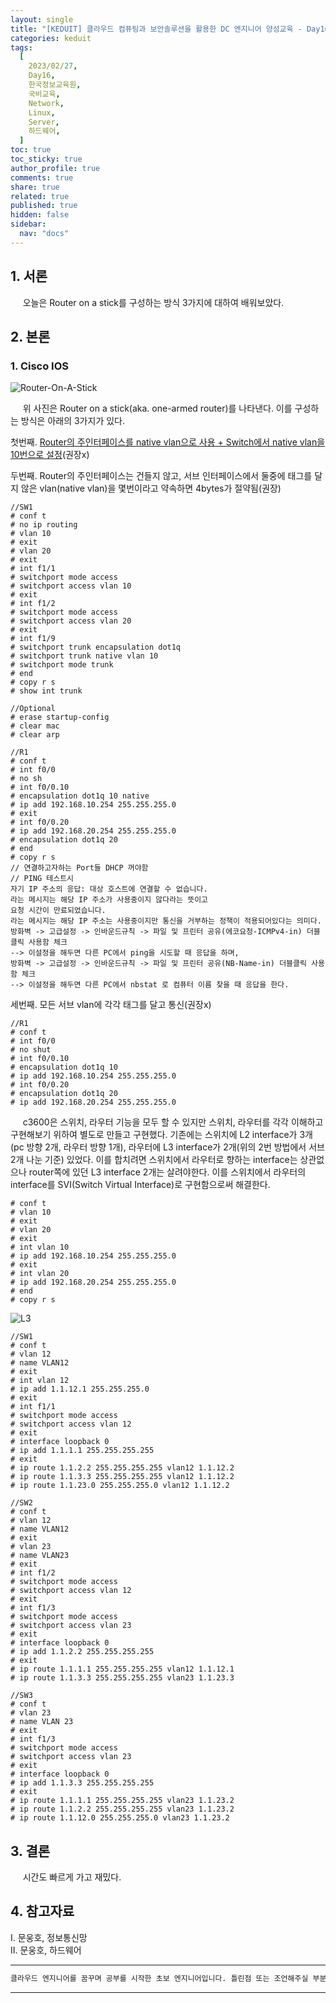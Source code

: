 ```yaml
---
layout: single
title: "[KEDUIT] 클라우드 컴퓨팅과 보안솔루션을 활용한 DC 엔지니어 양성교육 - Day16"
categories: keduit
tags:
  [
    2023/02/27,
    Day16,
    한국정보교육원,
    국비교육,
    Network,
    Linux,
    Server,
    하드웨어,
  ]
toc: true
toc_sticky: true
author_profile: true
comments: true
share: true
related: true
published: true
hidden: false
sidebar:
  nav: "docs"
---
```


## 1. 서론

&nbsp;&nbsp;&nbsp;&nbsp; 오늘은 Router on a stick를 구성하는 방식 3가지에 대하여 배워보았다.

## 2. 본론

### 1. Cisco IOS

![Router-On-A-Stick](https://user-images.githubusercontent.com/124491456/221452027-3ce9681d-07f9-4eb2-986d-f67a1b98190f.jpeg)

&nbsp;&nbsp;&nbsp;&nbsp; 위 사진은 Router on a stick(aka. one-armed router)를 나타낸다. 이를 구성하는 방식은 아래의 3가지가 있다.

첫번째. [Router의 주인터페이스를 native vlan으로 사용 + Switch에서 native vlan을 10번으로 설정](https://holeman4110.github.io/keduit/keduit-day14/)(권장x)

두번째. Router의 주인터페이스는 건들지 않고, 서브 인터페이스에서 둘중에 태그를 달지 않은 vlan(native vlan)을 몇번이라고 약속하면 4bytes가 절약됨(권장)

```
//SW1
# conf t
# no ip routing
# vlan 10
# exit
# vlan 20
# exit
# int f1/1
# switchport mode access
# switchport access vlan 10
# exit
# int f1/2
# switchport mode access
# switchport access vlan 20
# exit
# int f1/9
# switchport trunk encapsulation dot1q
# switchport trunk native vlan 10
# switchport mode trunk
# end
# copy r s
# show int trunk

//Optional
# erase startup-config
# clear mac
# clear arp
```

```
//R1
# conf t
# int f0/0
# no sh
# int f0/0.10
# encapsulation dot1q 10 native
# ip add 192.168.10.254 255.255.255.0
# exit
# int f0/0.20
# ip add 192.168.20.254 255.255.255.0
# encapsulation dot1q 20
# end
# copy r s
// 연결하고자하는 Port들 DHCP 꺼야함
// PING 테스트시
자기 IP 주소의 응답: 대상 호스트에 연결할 수 없습니다.
라는 메시지는 해당 IP 주소가 사용중이지 않다라는 뜻이고
요청 시간이 만료되었습니다.
라는 메시지는 해당 IP 주소는 사용중이지만 통신을 거부하는 정책이 적용되어있다는 의미다.
방화벽 -> 고급설정 -> 인바운드규칙 -> 파일 및 프린터 공유(에코요청-ICMPv4-in) 더블클릭 사용함 체크
--> 이설정을 해두면 다른 PC에서 ping을 시도할 때 응답을 하며,
방화벽 -> 고급설정 -> 인바운드규칙 -> 파일 및 프린터 공유(NB-Name-in) 더블클릭 사용함 체크
--> 이설정을 해두면 다른 PC에서 nbstat 로 컴퓨터 이름 찾을 때 응답을 한다.
```

세번째. 모든 서브 vlan에 각각 태그를 달고 통신(권장x)

```
//R1
# conf t
# int f0/0
# no shut
# int f0/0.10
# encapsulation dot1q 10
# ip add 192.168.10.254 255.255.255.0
# int f0/0.20
# encapsulation dot1q 20
# ip add 192.168.20.254 255.255.255.0
```

&nbsp;&nbsp;&nbsp;&nbsp; c3600은 스위치, 라우터 기능을 모두 할 수 있지만 스위치, 라우터를 각각 이해하고 구현해보기 위하여 별도로 만들고 구현했다. 기존에는 스위치에 L2 interface가 3개(pc 방향 2개, 라우터 방향 1개), 라우터에 L3 interface가 2개(위의 2번 방법에서 서브 2개 나눈 기준) 있었다. 이를 합치려면 스위치에서 라우터로 향하는 interface는 상관없으나 router쪽에 있던 L3 interface 2개는 살려야한다. 이를 스위치에서 라우터의 interface를 SVI(Switch Virtual Interface)로 구현함으로써 해결한다.

```
# conf t
# vlan 10
# exit
# vlan 20
# exit
# int vlan 10
# ip add 192.168.10.254 255.255.255.0
# exit
# int vlan 20
# ip add 192.168.20.254 255.255.255.0
# end
# copy r s
```

![L3](https://user-images.githubusercontent.com/124491456/221463754-cc1cce30-3b7d-4014-84a8-0db02f028acc.png)

```
//SW1
# conf t
# vlan 12
# name VLAN12
# exit
# int vlan 12
# ip add 1.1.12.1 255.255.255.0
# exit
# int f1/1
# switchport mode access
# switchport access vlan 12
# exit
# interface loopback 0
# ip add 1.1.1.1 255.255.255.255
# exit
# ip route 1.1.2.2 255.255.255.255 vlan12 1.1.12.2
# ip route 1.1.3.3 255.255.255.255 vlan12 1.1.12.2
# ip route 1.1.23.0 255.255.255.0 vlan12 1.1.12.2
```

```
//SW2
# conf t
# vlan 12
# name VLAN12
# exit
# vlan 23
# name VLAN23
# exit
# int f1/2
# switchport mode access
# switchport access vlan 12
# exit
# int f1/3
# switchport mode access
# switchport access vlan 23
# exit
# interface loopback 0
# ip add 1.1.2.2 255.255.255.255
# exit
# ip route 1.1.1.1 255.255.255.255 vlan12 1.1.12.1
# ip route 1.1.3.3 255.255.255.255 vlan23 1.1.23.3
```

```
//SW3
# conf t
# vlan 23
# name VLAN 23
# exit
# int f1/3
# switchport mode access
# switchport access vlan 23
# exit
# interface loopback 0
# ip add 1.1.3.3 255.255.255.255
# exit
# ip route 1.1.1.1 255.255.255.255 vlan23 1.1.23.2
# ip route 1.1.2.2 255.255.255.255 vlan23 1.1.23.2
# ip route 1.1.12.0 255.255.255.0 vlan23 1.1.23.2
```

## 3. 결론

&nbsp;&nbsp;&nbsp;&nbsp; 시간도 빠르게 가고 재밌다.

## 4. 참고자료

Ⅰ. 문웅호, 정보통신망  
Ⅱ. 문웅호, 하드웨어

---

```bash
클라우드 엔지니어를 꿈꾸며 공부를 시작한 초보 엔지니어입니다. 틀린점 또는 조언해주실 부분이 있으시면 친절하게 댓글 부탁드립니다. 방문해 주셔서 감사합니다 :)
```

---
